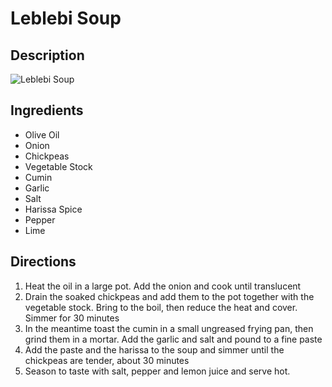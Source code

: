 # Leblebi Soup

## Description
![Leblebi Soup](https://www.themealdb.com/images/media/meals/x2fw9e1560460636.jpg "Leblebi Soup")

## Ingredients
- Olive Oil
- Onion
- Chickpeas
- Vegetable Stock
- Cumin
- Garlic
- Salt
- Harissa Spice
- Pepper
- Lime

## Directions
1. Heat the oil in a large pot. Add the onion and cook until translucent
2. Drain the soaked chickpeas and add them to the pot together with the vegetable stock. Bring to the boil, then reduce the heat and cover. Simmer for 30 minutes
3. In the meantime toast the cumin in a small ungreased frying pan, then grind them in a mortar. Add the garlic and salt and pound to a fine paste
4. Add the paste and the harissa to the soup and simmer until the chickpeas are tender, about 30 minutes
5. Season to taste with salt, pepper and lemon juice and serve hot.
